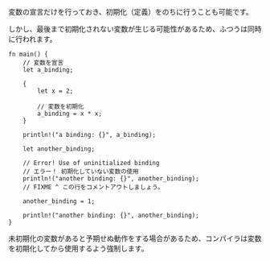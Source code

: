 <!-- It's possible to declare variable bindings first, and initialize them later.
However, this form is seldom used, as it may lead to the use of uninitialized
variables. -->
変数の宣言だけを行っておき、初期化（定義）をのちに行うことも可能です。

しかし、最後まで初期化されない変数が生じる可能性があるため、ふつうは同時に行われます。


``` rust,editable
fn main() {
    // 変数を宣言
    let a_binding;

    {
        let x = 2;

        // 変数を初期化
        a_binding = x * x;
    }

    println!("a binding: {}", a_binding);

    let another_binding;

    // Error! Use of uninitialized binding
    // エラー！ 初期化していない変数の使用
    println!("another binding: {}", another_binding);
    // FIXME ^ この行をコメントアウトしましょう。

    another_binding = 1;

    println!("another binding: {}", another_binding);
}

```

<!--
The compiler forbids use of uninitialized variables, as this would lead to
undefined behavior.
-->

未初期化の変数があると予期せぬ動作をする場合があるため、コンパイラは変数を初期化してから使用するよう強制します。

